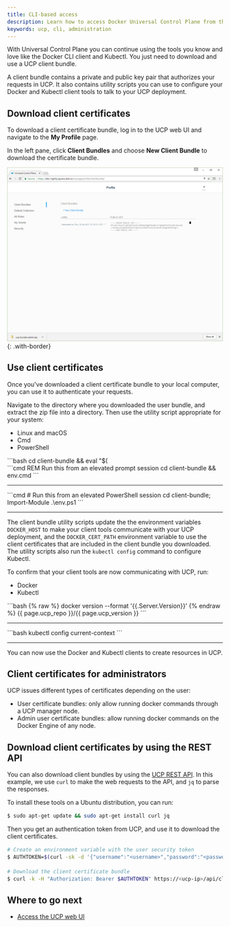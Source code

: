 ```yaml
---
title: CLI-based access
description: Learn how to access Docker Universal Control Plane from the CLI.
keywords: ucp, cli, administration
---
```


With Universal Control Plane you can continue using the tools you know and
love like the Docker CLI client and Kubectl. You just need to download and use
a UCP client bundle.

A client bundle contains a private and public key pair that authorizes your
requests in UCP. It also contains utility scripts you can use to configure
your Docker and Kubectl client tools to talk to your UCP deployment.


## Download client certificates

To download a client certificate bundle, log in to the UCP web UI and
navigate to the **My Profile** page.

In the left pane, click **Client Bundles** and choose **New Client Bundle**
to download the certificate bundle.

![](../../images/cli-based-access-1.png){: .with-border}

## Use client certificates

Once you've downloaded a client certificate bundle to your local computer, you
can use it to authenticate your requests.

Navigate to the directory where you downloaded the user bundle, and extract the
zip file into a directory. Then use the utility script appropriate for your
system:

<ul class="nav nav-tabs">
  <li class="active"><a data-toggle="tab" data-target="#linux">Linux and macOS</a></li>
  <li><a data-toggle="tab" data-target="#cmd">Cmd</a></li>
  <li><a data-toggle="tab" data-target="#powershell">PowerShell</a></li>
</ul>
<div class="tab-content">
<div id="linux" class="tab-pane fade in active" markdown="1">
```bash
cd client-bundle && eval "$(<env.sh)"
```
<hr>
</div>
<div id="cmd" class="tab-pane fade" markdown="1">
```cmd
REM Run this from an elevated prompt session
cd client-bundle && env.cmd
```
<hr>
</div>
<div id="powershell" class="tab-pane fade" markdown="1">
```cmd
# Run this from an elevated PowerShell session
cd client-bundle; Import-Module .\env.ps1
```
<hr>
</div>
</div>

The client bundle utility scripts update the the environment variables
`DOCKER_HOST` to make your client tools communicate with your UCP deployment,
and the `DOCKER_CERT_PATH` environment variable to use the client certificates
that are included in the client bundle you downloaded. The utility scripts also
run the `kubectl config` command to configure Kubectl.

To confirm that your client tools are now communicating with UCP, run:

<ul class="nav nav-tabs">
  <li class="active"><a data-toggle="tab" data-target="#docker">Docker</a></li>
  <li><a data-toggle="tab" data-target="#kube">Kubectl</a></li>
</ul>
<div class="tab-content">
<div id="docker" class="tab-pane fade in active" markdown="1">
```bash
{% raw %}
docker version --format '{{.Server.Version}}'
{% endraw %}
{{ page.ucp_repo }}/{{ page.ucp_version }}
```
<hr>
</div>
<div id="kube" class="tab-pane fade" markdown="1">
```bash
kubectl config current-context
```
<hr>
</div>
</div>

You can now use the Docker and Kubectl clients to create resources in UCP.

## Client certificates for administrators

UCP issues different types of certificates depending on the user:

* User certificate bundles: only allow running docker commands through a UCP
  manager node.
* Admin user certificate bundles: allow running docker commands on the
  Docker Engine of any node.

## Download client certificates by using the REST API

You can also download client bundles by using the
[UCP REST API](/reference/ucp/3.0/api/). In this example,
we use `curl` to make the web requests to the API, and `jq` to parse the
responses.

To install these tools on a Ubuntu distribution, you can run:

```bash
$ sudo apt-get update && sudo apt-get install curl jq
```

Then you get an authentication token from UCP, and use it to download the
client certificates.

```bash
# Create an environment variable with the user security token
$ AUTHTOKEN=$(curl -sk -d '{"username":"<username>","password":"<password>"}' https://<ucp-ip>/auth/login | jq -r .auth_token)

# Download the client certificate bundle
$ curl -k -H "Authorization: Bearer $AUTHTOKEN" https://<ucp-ip>/api/clientbundle -o bundle.zip
```

## Where to go next

* [Access the UCP web UI](index.md)
